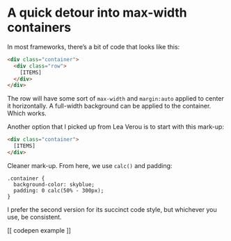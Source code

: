# A quick detour into max-width containers

In most frameworks, there’s a bit of code that looks like this:

```html
<div class="container">
  <div class="row">
    [ITEMS]
  </div>
</div>
```

The row will have some sort of `max-width` and `margin:auto` applied to center it horizontally. A full-width background can be applied to the container. Which works.

Another option that I picked up from Lea Verou is to start with this mark-up:

```html
<div class="container">
  [ITEMS]
</div>
```

Cleaner mark-up. From here, we use `calc()` and padding:

```css{3}
.container {
  background-color: skyblue;
  padding: 0 calc(50% - 300px);
}
```

I prefer the second version for its succinct code style, but whichever you use, be consistent.

[[ codepen example ]]